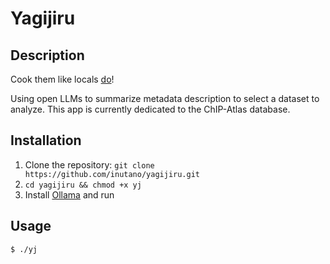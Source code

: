 # Yagijiru

## Description

Cook them like locals [do](https://kyoudo-ryouri.com/en/food/2907.html)!

Using open LLMs to summarize metadata description to select a dataset to analyze. This app is currently dedicated to the ChIP-Atlas database.

## Installation

1. Clone the repository: `git clone https://github.com/inutano/yagijiru.git`
2. `cd yagijiru && chmod +x yj`
3. Install [Ollama](https://github.com/ollama/ollama) and run

## Usage

```
$ ./yj
```
